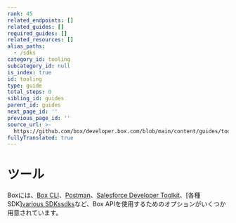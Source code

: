 ```yaml
---
rank: 45
related_endpoints: []
related_guides: []
required_guides: []
related_resources: []
alias_paths:
  - /sdks
category_id: tooling
subcategory_id: null
is_index: true
id: tooling
type: guide
total_steps: 0
sibling_id: guides
parent_id: guides
next_page_id: ''
previous_page_id: ''
source_url: >-
  https://github.com/box/developer.box.com/blob/main/content/guides/tooling/index.md
fullyTranslated: true
---
```

# ツール

Boxには、[Box CLI][cli]、[Postman][postman]、[Salesforce Developer Toolkit][sdt]、[各種SDK][various SDKs][sdks][sdks]など、Box APIを使用するためのオプションがいくつか用意されています。

[cli]: g://tooling/cli

[postman]: g://tooling/postman

[sdt]: g://tooling/salesforce-toolkit

[sdks]: g://tooling/sdks
